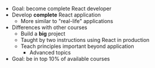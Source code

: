 - Goal: become complete React developer
- Develop **complete** React application
	- More similar to "real-life" applications
- Differences with other courses
	- Build a **big** project
	- Taught by two instructions using React in production
	- Teach principles important beyond application
		- Advanced topics
- Goal: be in top 10% of available courses
